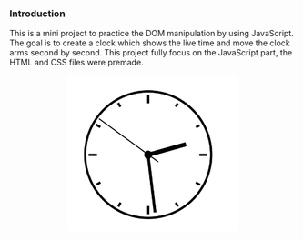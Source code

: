 ### Introduction

This is a mini project to practice the DOM manipulation by using JavaScript. The goal is to create a clock which shows the live time and move the clock arms second by second. This project fully focus on the JavaScript part, the HTML and CSS files were premade.

<p align="center">
<img src="images/clock.png" width="300" height="280"/>
</p>
